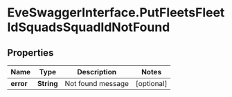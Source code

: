 # EveSwaggerInterface.PutFleetsFleetIdSquadsSquadIdNotFound

## Properties
Name | Type | Description | Notes
------------ | ------------- | ------------- | -------------
**error** | **String** | Not found message | [optional] 


